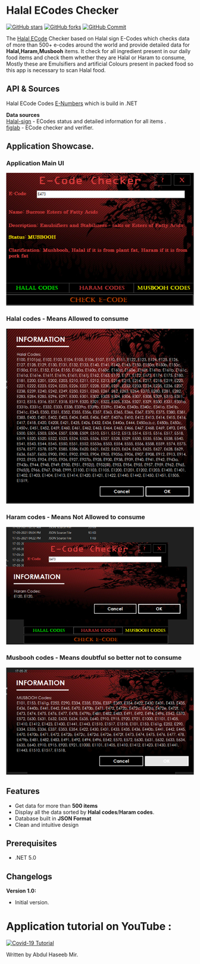 # Halal ECodes Checker
[![GitHub stars](https://img.shields.io/github/stars/haseeb-heaven/Covid-19-Tracker)](https://github.com/haseeb-heaven/Halal-ECodes-Checker/stargazers)
[![GitHub forks](https://img.shields.io/github/forks/haseeb-heaven/Covid-19-Tracker)](https://github.com/haseeb-heaven/Halal-ECodes-Checker/network/members)
[![GitHub Commit](https://img.shields.io/badge/Commits-5-blue)](https://github.com/haseeb-heaven/Halal-ECodes-Checker/network/members)</br>
          

The [Halal ECode](https://www.halalsign.com/e-numbers/) Checker based on Halal sign E-Codes which checks data of more than 500+ e-codes around the world and provide detailed data for **Halal,Haram,Musbooh** items.
It check for all ingredient present in our daily food items and check them whether they are Halal or Haram to consume,
Mostly these are Emulsifiers and artificial Colours present in packed food so this app is necessary to scan Halal food. 

## API & Sources
Halal ECode Codes [E-Numbers](https://www.halalsign.com/e-numbers/) which is build in .NET </br>

**Data sources** </br>
[Halal-sign](https://www.halalsign.com/e-numbers/) - ECodes status and detailed information for all items .</br>
[figlab](https://ecode.figlab.io/) - ECode checker and verifier.</br>

## Application Showcase.
### Application Main UI</br>
![](https://github.com/haseeb-heaven/Halal-ECodes-Checker/blob/master/resources/app_main.png?source=raw?source=raw) </br>

### Halal codes - Means Allowed to consume</br>
![](https://github.com/haseeb-heaven/Halal-ECodes-Checker/blob/master/resources/app_halal.png?source=raw) </br>

### Haram codes - Means Not Allowed to consume</br>
![](https://github.com/haseeb-heaven/Halal-ECodes-Checker/blob/master/resources/app_haram.png?source=raw) </br>

### Musbooh codes - Means doubtful so better not to consume</br>
![](https://github.com/haseeb-heaven/Halal-ECodes-Checker/blob/master/resources/app_musbooh.png?source=raw) </br>

## Features
* Get data for more than **500 items** </br>
* Display all the data sorted by **Halal codes**/**Haram codes**. </br>
* Database built in **JSON Format** </br>
* Clean and intuitive design </br>

## Prerequisites
* .NET 5.0


## Changelogs
**Version 1.0:**</br>
* Initial version.</br>

# Application tutorial on YouTube :
[![Covid-19 Tutorial](https://img.youtube.com/vi/CFf3JKzsZcw/0.jpg)](https://www.youtube.com/watch?v=CFf3JKzsZcw)

Written by Abdul Haseeb Mir.

